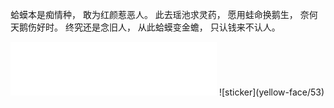 蛤蟆本是痴情种，
敢为红颜惹恶人。
此去瑶池求灵药，
愿用蛙命换鹅生，
奈何天鹅伤好时。
终究还是念旧人，
从此蛤蟆变金蟾，
只认钱来不认人。
<iframe frameborder="no" border="0" marginwidth="0" marginheight="0" width=330 height=86 src="//music.163.com/outchain/player?type=2&id=25638340&auto=1&height=66"></iframe>
![sticker](yellow-face/53)
